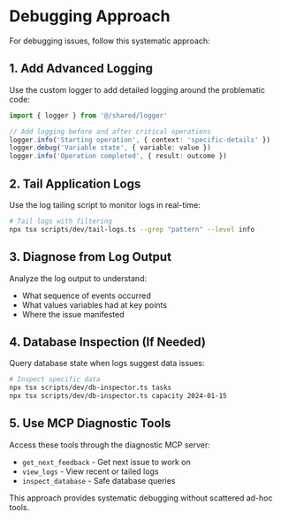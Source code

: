 # Debugging Approach

For debugging issues, follow this systematic approach:

## 1. Add Advanced Logging
Use the custom logger to add detailed logging around the problematic code:
```typescript
import { logger } from '@/shared/logger'

// Add logging before and after critical operations
logger.info('Starting operation', { context: 'specific-details' })
logger.debug('Variable state', { variable: value })
logger.info('Operation completed', { result: outcome })
```

## 2. Tail Application Logs
Use the log tailing script to monitor logs in real-time:
```bash
# Tail logs with filtering
npx tsx scripts/dev/tail-logs.ts --grep "pattern" --level info
```

## 3. Diagnose from Log Output
Analyze the log output to understand:
- What sequence of events occurred
- What values variables had at key points
- Where the issue manifested

## 4. Database Inspection (If Needed)
Query database state when logs suggest data issues:
```bash
# Inspect specific data
npx tsx scripts/dev/db-inspector.ts tasks
npx tsx scripts/dev/db-inspector.ts capacity 2024-01-15
```

## 5. Use MCP Diagnostic Tools
Access these tools through the diagnostic MCP server:
- `get_next_feedback` - Get next issue to work on
- `view_logs` - View recent or tailed logs
- `inspect_database` - Safe database queries

This approach provides systematic debugging without scattered ad-hoc tools.